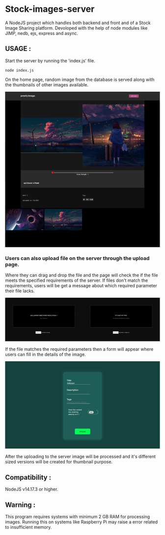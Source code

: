 # Stock-images-server

A NodeJS project which handles both backend and front and of a Stock Image Sharing platform. 
Devoloped with the help of node modules like JIMP, nedb, ejs, express and async.

## USAGE :
Start the server by running the 'index.js' file.  
```
node index.js
```

On the home page, random image from the database is served along with the thumbnails of other images available.  

![Preview of the home page](Preview.jpg)


### Users can also upload file on the server through the upload page.  

Where they can drag and drop the file and the page will check the if the file meets the specified requirements of the server.
If files don't match the requirements, users will be get a message about which required parameter their file lacks.

![Upload warning preview](upload_preview.jpg)

If the file matches the required parameters then a form will appear where users can fill in the details of the image.

![upload form](upload_form.png)

After the uploading to the server image will be processed and it's different sized versions will be created for thumbnail purpose.

## Compatibility :  
NodeJS v14.17.3 or higher.

## Warning :  
This program requires systems with minimum 2 GB RAM for processing images.
Running this on systems like Raspberry Pi may raise a error related to insufficient memory.

